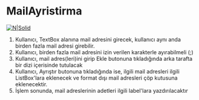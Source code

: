 # MailAyristirma
[![N|Solid](https://pbs.twimg.com/profile_images/794178207708758016/QRRFL0vi_reasonably_small.jpg)](https://pbs.twimg.com/profile_images/794178207708758016/QRRFL0vi_reasonably_small.jpg) 

1) Kullanıcı, TextBox alanına mail adresini girecek, kullanıcı aynı anda birden fazla mail adresi girebilir.
2) Kullanıcı, birden fazla mail adresini izin verilen karakterle ayırabilmeli (;)
3) Kullanıcı, mail adres(leri)ini girip Ekle butonuna tıkladığında arka tarafta bir dizi içerisinde tutulacak
4) Kullanıcı, Ayrıştır butonuna tıkladığında ise, ilgili mail adresleri ilgili ListBox'lara eklenecek ve format dışı mail adresleri çöp kutusuna eklenecektir.
5) İşlem sonunda, mail adreslerinin adetleri ilgili label'lara yazdırılacaktır
